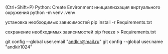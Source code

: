  (Ctrl+Shift+P) Python: Create Environment
инициализхация виртуального окружения
python -m venv .venv

установка необходимых зависимостей
pip install -r Requirements.txt

сохранение необходимых зависимостей
pip freeze > Requirements.txt

git config --global user.email "andkir@mail.ru"
git config --global user.name "andkir1024"